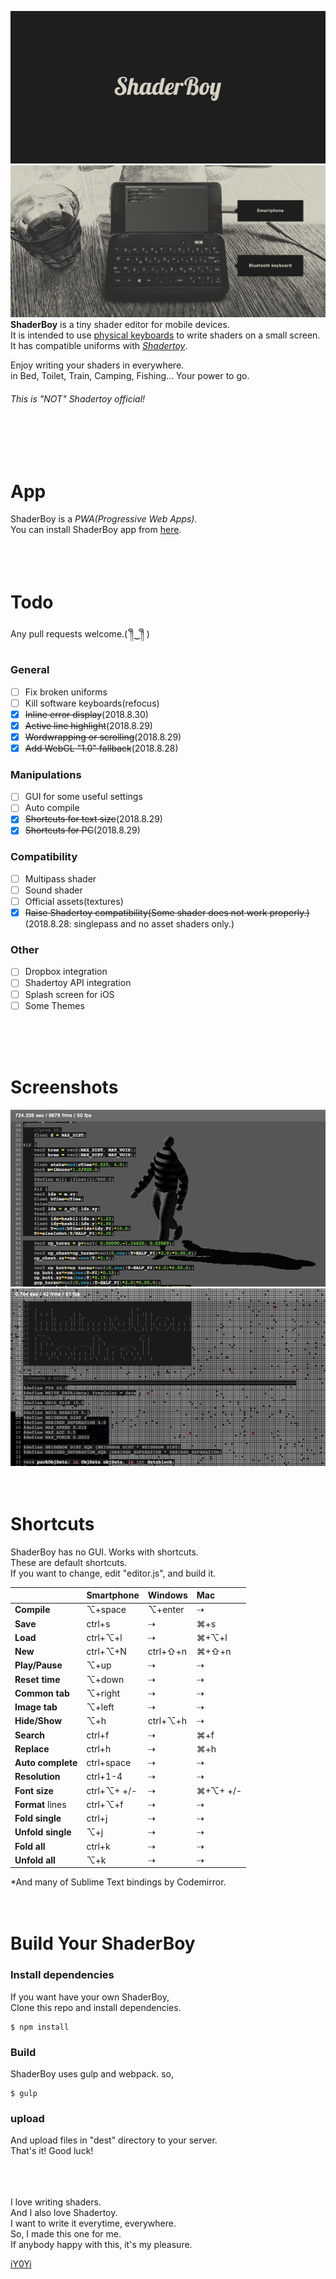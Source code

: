 <img src="https://github.com/iY0Yi/ShaderBoy/blob/master/_index/img/sb_logo_1240x600.png"></br>
<img src="https://github.com/iY0Yi/ShaderBoy/blob/master/_index/img/sb_example.png"></br>
<strong>ShaderBoy</strong> is a tiny shader editor for mobile devices.</br>
It is intended to use [physical keyboards](https://www.google.co.jp/search?q=smartphone+bluetooth+keyboard&source=lnms&tbm=isch&sa=X&ved=0ahUKEwi-kZzK_4fdAhXRdd4KHSp3BOcQ_AUICigB&biw=1440&bih=781) to write shaders on a small screen.</br>
It has compatible uniforms with <a href="https://www.shadertoy.com/"><em>Shadertoy</em></a>.</br>

Enjoy writing your shaders in everywhere.</br>
in Bed, Toilet, Train, Camping, Fishing...
Your power to go.</br>
  
###### *This is "NOT" Shadertoy official!*    
</br>
</br>
</br>
  
# App
ShaderBoy is a *PWA(Progressive Web Apps).*  
You can install ShaderBoy app from [here](https://shaderboy.net/).  
</br>
</br>
</br>
  
# Todo
Any pull requests welcome.( ༎ຶ‿༎ຶ )
  
### General
- [ ] Fix broken uniforms
- [ ] Kill software keyboards(refocus)
- [X] ~~Inline error display~~(2018.8.30)
- [X] ~~Active line highlight~~(2018.8.29)
- [X] ~~Wordwrapping or scrolling~~(2018.8.29)
- [X] ~~Add WebGL "1.0" fallback~~(2018.8.28)
  
### Manipulations
- [ ] GUI for some useful settings
- [ ] Auto compile
- [X] ~~Shortcuts for text size~~(2018.8.29)
- [X] ~~Shortcuts for PC~~(2018.8.29)
  
### Compatibility
- [ ] Multipass shader
- [ ] Sound shader
- [ ] Official assets(textures)
- [X] ~~Raise Shadertoy compatibility(Some shader does not work properly.)~~  
(2018.8.28: singlepass and no asset shaders only.)
  
### Other
- [ ] Dropbox integration
- [ ] Shadertoy API integration
- [ ] Splash screen for iOS
- [ ] Some Themes
  
</br>
</br>
</br>
  
# Screenshots
<img src="https://github.com/iY0Yi/ShaderBoy/blob/master/asset/screenshots/screenshots3.png">  
<img src="https://github.com/iY0Yi/ShaderBoy/blob/master/asset/screenshots/screenshots4.png">  
</br>
</br>
</br>
  
# Shortcuts
ShaderBoy has no GUI. Works with shortcuts.  
These are default shortcuts.  
If you want to change, edit "editor.js", and build it.  
  
|   | Smartphone | Windows | Mac |
|:---|:---|:---|:---|
| **Compile** | ⌥+space | ⌥+enter | ⇢ |
| **Save** | ctrl+s | ⇢ | ⌘+s |
| **Load** | ctrl+⌥+l | ⇢ | ⌘+⌥+l |
| **New** | ctrl+⌥+N | ctrl+⇧+n | ⌘+⇧+n |
| **Play/Pause** | ⌥+up | ⇢ | ⇢ |
| **Reset time** | ⌥+down | ⇢ | ⇢ |
| **Common tab** | ⌥+right | ⇢ | ⇢ |
| **Image tab** | ⌥+left | ⇢ | ⇢ |
| **Hide/Show** | ⌥+h | ctrl+⌥+h | ⇢ |
| **Search** | ctrl+f | ⇢ | ⌘+f |
| **Replace** | ctrl+h | ⇢ | ⌘+h |
| **Auto complete** | ctrl+space | ⇢ | ⇢ |
| **Resolution** | ctrl+1-4 | ⇢ | ⇢ |
| **Font size** | ctrl+⌥+ +/- | ⇢ | ⌘+⌥+ +/- |
| **Format** lines | ctrl+⌥+f | ⇢ | ⇢ |
| **Fold single** | ctrl+j | ⇢ | ⇢ |
| **Unfold single** | ⌥+j | ⇢ | ⇢ |
| **Fold all** | ctrl+k | ⇢ | ⇢ |
| **Unfold all** | ⌥+k | ⇢ | ⇢ |
  
*And many of Sublime Text bindings by Codemirror.
</br>
</br>
</br>
  
# Build Your ShaderBoy
### Install dependencies
If you want have your own ShaderBoy,  
Clone this repo and install dependencies.  
```
$ npm install
```
  
### Build
ShaderBoy uses gulp and webpack. so,  
```
$ gulp
```
  
### upload
And upload files in "dest" directory to your server.  
That's it! Good luck!  
</br>
</br>
</br>
  
I love writing shaders.  
And I also love Shadertoy.  
I want to write it everytime, everywhere.  
So, I made this one for me.  
If anybody happy with this, it's my pleasure.  
  
[iY0Yi](https://twitter.com/iY0Yi/)
</br>
</br>
</br>
